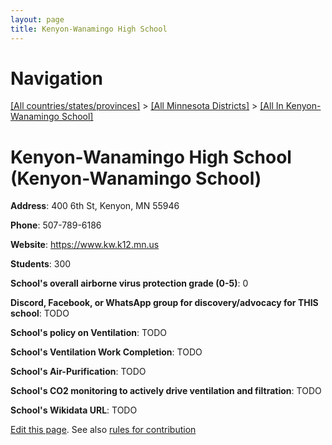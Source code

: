 ```yaml
---
layout: page
title: Kenyon-Wanamingo High School
---
```

# Navigation

[[All countries/states/provinces]](../../..) > [[All Minnesota Districts]](../..) > [[All In Kenyon-Wanamingo School]](..)

# Kenyon-Wanamingo High School (Kenyon-Wanamingo School)

**Address**: 400 6th St, Kenyon, MN 55946

**Phone**: 507-789-6186

**Website**: <https://www.kw.k12.mn.us>

**Students**: 300

**School's overall airborne virus protection grade (0-5)**: 0

**Discord, Facebook, or WhatsApp group for discovery/advocacy for THIS school**: TODO

**School's policy on Ventilation**: TODO

**School's Ventilation Work Completion**: TODO

**School's Air-Purification**: TODO

**School's CO2 monitoring to actively drive ventilation and filtration**: TODO

**School's Wikidata URL**: TODO


[Edit this page](https://github.com/ventilate-schools/MN/edit/main/./Kenyon-Wanamingo_School/Kenyon-Wanamingo_High_School.md). See also [rules for contribution](../../../contribution-rules/)